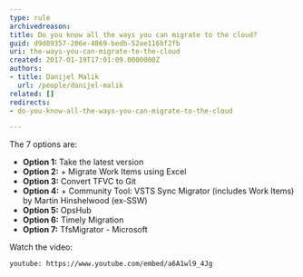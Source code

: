 ```yaml
---
type: rule
archivedreason: 
title: Do you know all the ways you can migrate to the cloud?
guid: d9d89357-206e-4869-bedb-52ae116bf2fb
uri: the-ways-you-can-migrate-to-the-cloud
created: 2017-01-19T17:01:09.0000000Z
authors:
- title: Danijel Malik
  url: /people/danijel-malik
related: []
redirects:
- do-you-know-all-the-ways-you-can-migrate-to-the-cloud

---
```


The 7 options are:

<!--endintro-->

* **Option 1:** Take the latest version
* **Option 2:** + Migrate Work Items using Excel
* **Option 3:** Convert TFVC to Git
* **Option 4:** + Community Tool: VSTS Sync Migrator (includes Work Items) by Martin Hinshelwood (ex-SSW)
* **Option 5:** OpsHub
* **Option 6:** Timely Migration
* **Option 7:** TfsMigrator - Microsoft

Watch the video:

`youtube: https://www.youtube.com/embed/a6A1wl9_4Jg`
